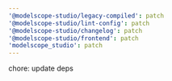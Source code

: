 ```yaml
---
'@modelscope-studio/legacy-compiled': patch
'@modelscope-studio/lint-config': patch
'@modelscope-studio/changelog': patch
'@modelscope-studio/frontend': patch
'modelscope_studio': patch
---
```


chore: update deps
